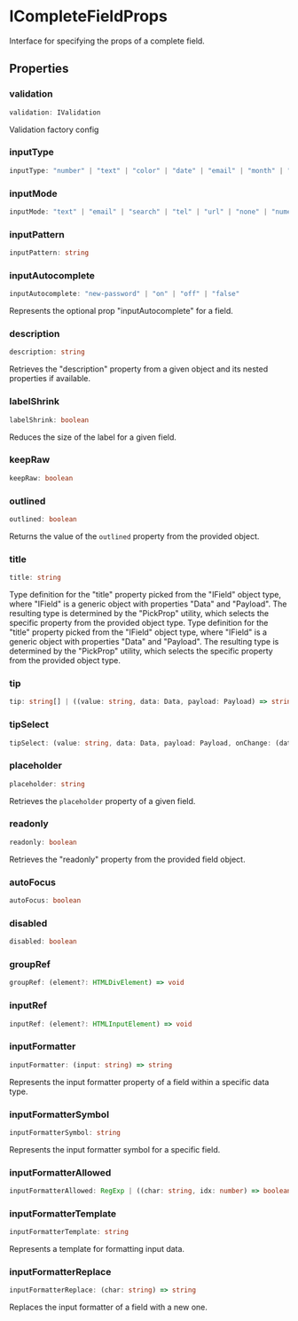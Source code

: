 # ICompleteFieldProps

Interface for specifying the props of a complete field.

## Properties

### validation

```ts
validation: IValidation
```

Validation factory config

### inputType

```ts
inputType: "number" | "text" | "color" | "date" | "email" | "month" | "password" | "search" | "tel" | "time" | "url" | "week"
```

### inputMode

```ts
inputMode: "text" | "email" | "search" | "tel" | "url" | "none" | "numeric" | "decimal"
```

### inputPattern

```ts
inputPattern: string
```

### inputAutocomplete

```ts
inputAutocomplete: "new-password" | "on" | "off" | "false"
```

Represents the optional prop "inputAutocomplete" for a field.

### description

```ts
description: string
```

Retrieves the "description" property from a given object and its nested properties if available.

### labelShrink

```ts
labelShrink: boolean
```

Reduces the size of the label for a given field.

### keepRaw

```ts
keepRaw: boolean
```

### outlined

```ts
outlined: boolean
```

Returns the value of the `outlined` property from the provided object.

### title

```ts
title: string
```

Type definition for the "title" property picked from the "IField" object type,
where "IField" is a generic object with properties "Data" and "Payload".
The resulting type is determined by the "PickProp" utility, which selects the specific property
from the provided object type.
Type definition for the "title" property picked from the "IField" object type,
where "IField" is a generic object with properties "Data" and "Payload".
The resulting type is determined by the "PickProp" utility, which selects the specific property
from the provided object type.

### tip

```ts
tip: string[] | ((value: string, data: Data, payload: Payload) => string[] | Promise<string[]>)
```

### tipSelect

```ts
tipSelect: (value: string, data: Data, payload: Payload, onChange: (data: Data) => void) => void
```

### placeholder

```ts
placeholder: string
```

Retrieves the `placeholder` property of a given field.

### readonly

```ts
readonly: boolean
```

Retrieves the "readonly" property from the provided field object.

### autoFocus

```ts
autoFocus: boolean
```

### disabled

```ts
disabled: boolean
```

### groupRef

```ts
groupRef: (element?: HTMLDivElement) => void
```

### inputRef

```ts
inputRef: (element?: HTMLInputElement) => void
```

### inputFormatter

```ts
inputFormatter: (input: string) => string
```

Represents the input formatter property of a field within a specific data type.

### inputFormatterSymbol

```ts
inputFormatterSymbol: string
```

Represents the input formatter symbol for a specific field.

### inputFormatterAllowed

```ts
inputFormatterAllowed: RegExp | ((char: string, idx: number) => boolean)
```

### inputFormatterTemplate

```ts
inputFormatterTemplate: string
```

Represents a template for formatting input data.

### inputFormatterReplace

```ts
inputFormatterReplace: (char: string) => string
```

Replaces the input formatter of a field with a new one.
